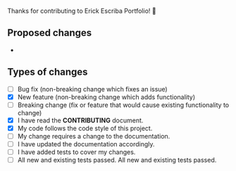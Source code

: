 Thanks for contributing to Erick Escriba Portfolio! 🎉

## Proposed changes

-

## Types of changes

<!--- What types of changes does your code introduce? Put an `x` in all the boxes that apply: -->

- [ ] Bug fix (non-breaking change which fixes an issue)
- [x] New feature (non-breaking change which adds functionality)
- [ ] Breaking change (fix or feature that would cause existing functionality to change)
- [x] I have read the **CONTRIBUTING** document.
- [x] My code follows the code style of this project.
- [ ] My change requires a change to the documentation.
- [ ] I have updated the documentation accordingly.
- [ ] I have added tests to cover my changes.
- [ ] All new and existing tests passed. All new and existing tests passed.

